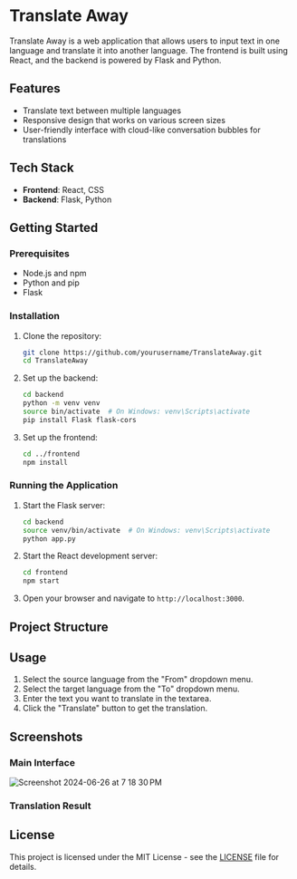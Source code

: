 # Translate Away

Translate Away is a web application that allows users to input text in one language and translate it into another language. The frontend is built using React, and the backend is powered by Flask and Python.

## Features

- Translate text between multiple languages
- Responsive design that works on various screen sizes
- User-friendly interface with cloud-like conversation bubbles for translations

## Tech Stack

- **Frontend**: React, CSS
- **Backend**: Flask, Python

## Getting Started

### Prerequisites

- Node.js and npm
- Python and pip
- Flask

### Installation

1. Clone the repository:

    ```bash
    git clone https://github.com/yourusername/TranslateAway.git
    cd TranslateAway
    ```

2. Set up the backend:

    ```bash
    cd backend
    python -m venv venv
    source bin/activate  # On Windows: venv\Scripts\activate
    pip install Flask flask-cors
    ```

3. Set up the frontend:

    ```bash
    cd ../frontend
    npm install
    ```

### Running the Application

1. Start the Flask server:

    ```bash
    cd backend
    source venv/bin/activate  # On Windows: venv\Scripts\activate
    python app.py
    ```

2. Start the React development server:

    ```bash
    cd frontend
    npm start
    ```

3. Open your browser and navigate to `http://localhost:3000`.

## Project Structure


## Usage

1. Select the source language from the "From" dropdown menu.
2. Select the target language from the "To" dropdown menu.
3. Enter the text you want to translate in the textarea.
4. Click the "Translate" button to get the translation.

## Screenshots

### Main Interface
![Screenshot 2024-06-26 at 7 18 30 PM](https://github.com/Yitingx531/TranslateAway/assets/119069886/c8685f12-f904-4d7f-aa4c-141cdf8c67c4)




### Translation Result



## License

This project is licensed under the MIT License - see the [LICENSE](LICENSE) file for details.

